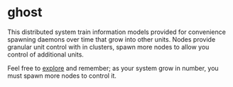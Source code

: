 # ghost
This distributed system train information models provided for convenience spawning daemons over time that grow into other units. Nodes provide granular unit control with in clusters, spawn more nodes to allow you control of additional units.

Feel free to [explore](https://github.com/spacebeam) and remember; as your system grow in number, you must spawn more nodes to control it.
